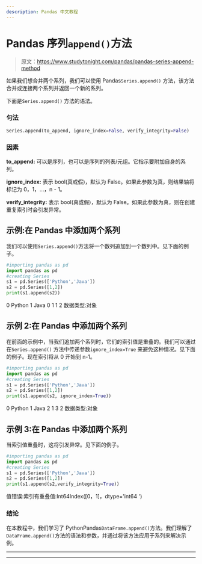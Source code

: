 ```yaml
---
description: Pandas 中文教程
---
```


# Pandas 序列`append()`方法

> 原文：<https://www.studytonight.com/pandas/pandas-series-append-method>

如果我们想合并两个系列，我们可以使用 Pandas`Series.append()` 方法，该方法合并或连接两个系列并返回一个新的系列。

下面是`Series.append()` 方法的语法。

### 句法

```py
Series.append(to_append, ignore_index=False, verify_integrity=False)
```

### 因素

**to_append:** 可以是序列，也可以是序列的列表/元组。它指示要附加自身的系列。

**ignore_index:** 表示 bool(真或假)，默认为 False。如果此参数为真，则结果轴将标记为 0，1，…，n - 1。

**verify_integrity:** 表示 bool(真或假)，默认为 False。如果此参数为真，则在创建重复索引时会引发异常。

## 示例:在 Pandas 中添加两个系列

我们可以使用`Series.append()`方法将一个数列追加到一个数列中。见下面的例子。

```py
#importing pandas as pd
import pandas as pd
#creating Series
s1 = pd.Series(['Python','Java'])
s2 = pd.Series([1,2])
print(s1.append(s2))
```

0 Python
1 Java
0 1
1 2
数据类型:对象

## 示例 2:在 Pandas 中添加两个系列

在前面的示例中，当我们追加两个系列时，它们的索引值是重叠的。我们可以通过在`Series.append()` 方法中传递参数`ignore_index=True` 来避免这种情况。见下面的例子。现在索引将从 0 开始到 n-1。

```py
#importing pandas as pd
import pandas as pd
#creating Series
s1 = pd.Series(['Python','Java'])
s2 = pd.Series([1,2])
print(s1.append(s2, ignore_index=True))
```

0 Python
1 Java
2 1
3 2
数据类型:对象

## 示例 3:在 Pandas 中添加两个系列

当索引值重叠时，这将引发异常。见下面的例子。

```py
#importing pandas as pd
import pandas as pd
#creating Series
s1 = pd.Series(['Python','Java'])
s2 = pd.Series([1,2])
print(s1.append(s2,verify_integrity=True))
```

值错误:索引有重叠值:Int64Index([0，1]，dtype='int64 ')

### 结论

在本教程中，我们学习了 PythonPandas`DataFrame.append()`方法。我们理解了`DataFrame.append()`方法的语法和参数，并通过将该方法应用于系列来解决示例。

* * *

* * *